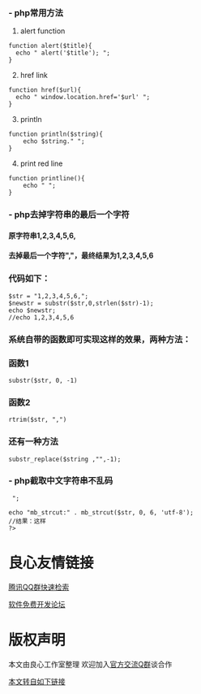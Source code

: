 ### - php常用方法

1. alert function
```
function alert($title){
  echo " alert('$title'); ";
}
```

2. href link
```
function href($url){
  echo " window.location.href='$url' ";
}
```

3. println 
```
function println($string){
    echo $string." ";
}
```

4. print red line
```
function printline(){
    echo " ";
}
```

### - php去掉字符串的最后一个字符

#### 原字符串1,2,3,4,5,6, 
#### 去掉最后一个字符","，最终结果为1,2,3,4,5,6 

### 代码如下： 
```
$str = "1,2,3,4,5,6,"; 
$newstr = substr($str,0,strlen($str)-1); 
echo $newstr; 
//echo 1,2,3,4,5,6
```
###  系统自带的函数即可实现这样的效果，两种方法： 
### 函数1
```
substr($str, 0, -1)
```
### 函数2
```
rtrim($str, ",")
```
### 还有一种方法
```
substr_replace($string ,"",-1);
```
### - php截取中文字符串不乱码
```
 ";

echo "mb_strcut:" . mb_strcut($str, 0, 6, 'utf-8');
//结果：这样
?> 
```



 # 良心友情链接

[腾讯QQ群快速检索](http://u.720life.cn/s/8cf73f7c)

[软件免费开发论坛](http://u.720life.cn/s/bbb01dc0)

# 版权声明 

本文由良心工作室整理 欢迎加入[官方交流Q群](https://u.720life.cn/s/f2316816)谈合作

[本文转自如下链接](http://u.720life.cn/g/2e71d0f0a5c601172267ba20d3a43c6e49297edc984259226f3f1f098d9961a9ed8a6fb0e51475d6aa419c2a52b5344e32c874b170f0058f3e9006f8c4f824ad)
